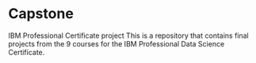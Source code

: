 # Capstone
IBM Professional Certificate project
This is a repository that contains final projects from the 9 courses for the IBM Professional Data Science Certificate. 
